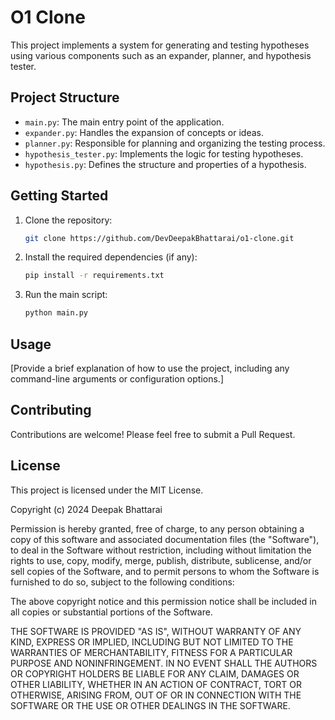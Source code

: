 # O1 Clone

This project implements a system for generating and testing hypotheses using various components such as an expander, planner, and hypothesis tester.

## Project Structure

- `main.py`: The main entry point of the application.
- `expander.py`: Handles the expansion of concepts or ideas.
- `planner.py`: Responsible for planning and organizing the testing process.
- `hypothesis_tester.py`: Implements the logic for testing hypotheses.
- `hypothesis.py`: Defines the structure and properties of a hypothesis.

## Getting Started

1. Clone the repository:
   ```bash
   git clone https://github.com/DevDeepakBhattarai/o1-clone.git
   ```

2. Install the required dependencies (if any):
   ```bash
   pip install -r requirements.txt
   ```

3. Run the main script:
   ```bash
   python main.py
   ```

## Usage

[Provide a brief explanation of how to use the project, including any command-line arguments or configuration options.]

## Contributing

Contributions are welcome! Please feel free to submit a Pull Request.

## License

This project is licensed under the MIT License.

Copyright (c) 2024 Deepak Bhattarai

Permission is hereby granted, free of charge, to any person obtaining a copy
of this software and associated documentation files (the "Software"), to deal
in the Software without restriction, including without limitation the rights
to use, copy, modify, merge, publish, distribute, sublicense, and/or sell
copies of the Software, and to permit persons to whom the Software is
furnished to do so, subject to the following conditions:

The above copyright notice and this permission notice shall be included in all
copies or substantial portions of the Software.

THE SOFTWARE IS PROVIDED "AS IS", WITHOUT WARRANTY OF ANY KIND, EXPRESS OR
IMPLIED, INCLUDING BUT NOT LIMITED TO THE WARRANTIES OF MERCHANTABILITY,
FITNESS FOR A PARTICULAR PURPOSE AND NONINFRINGEMENT. IN NO EVENT SHALL THE
AUTHORS OR COPYRIGHT HOLDERS BE LIABLE FOR ANY CLAIM, DAMAGES OR OTHER
LIABILITY, WHETHER IN AN ACTION OF CONTRACT, TORT OR OTHERWISE, ARISING FROM,
OUT OF OR IN CONNECTION WITH THE SOFTWARE OR THE USE OR OTHER DEALINGS IN THE
SOFTWARE.

